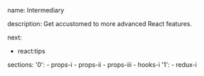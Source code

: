 name: Intermediary

description: Get accustomed to more advanced React features.

next:
  - react:tips

sections:
  '0':
    - props-i
    - props-ii
    - props-iii
    - hooks-i
  '1':
    - redux-i
    